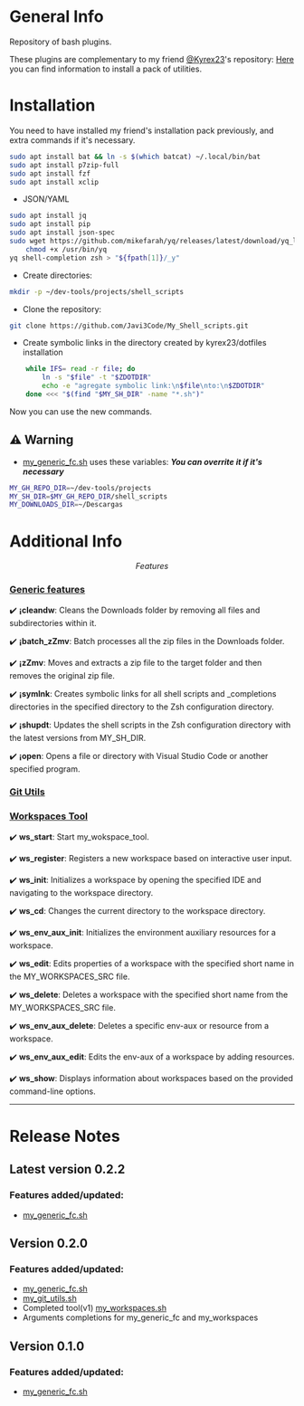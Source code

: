 # General Info

Repository of bash plugins.

These plugins are complementary to my friend [@Kyrex23](https://github.com/kyrex23)'s repository: [Here](https://github.com/kyrex23/dotfiles) you can find information to install a pack of utilities.

# Installation

You need to have installed my friend's installation pack previously, and extra commands if it's necessary.
```bash
sudo apt install bat && ln -s $(which batcat) ~/.local/bin/bat
sudo apt install p7zip-full
sudo apt install fzf
sudo apt install xclip
```
- JSON/YAML
```bash
sudo apt install jq
sudo apt install pip
sudo apt install json-spec
sudo wget https://github.com/mikefarah/yq/releases/latest/download/yq_linux_amd64 -O /usr/bin/yq &&\
    chmod +x /usr/bin/yq
yq shell-completion zsh > "${fpath[1]}/_y"
```

- Create directories:
```bash
mkdir -p ~/dev-tools/projects/shell_scripts
```

- Clone the repository:
```bash
git clone https://github.com/Javi3Code/My_Shell_scripts.git
```

- Create symbolic links in the directory created by kyrex23/dotfiles installation
```bash
    while IFS= read -r file; do
        ln -s "$file" -t "$ZDOTDIR"
        echo -e "agregate symbolic link:\n$file\nto:\n$ZDOTDIR"
    done <<< "$(find "$MY_SH_DIR" -name "*.sh")"
```
Now you can use the new commands.

## ⚠️ Warning

- [my_generic_fc.sh](https://github.com/Javi3Code/My_Shell_scripts/blob/main/my_generic_fc.sh) uses these variables: ***You can overrite it if it's necessary***
```bash
MY_GH_REPO_DIR=~/dev-tools/projects
MY_SH_DIR=$MY_GH_REPO_DIR/shell_scripts
MY_DOWNLOADS_DIR=~/Descargas
```

# Additional Info

$$ Features $$

### [Generic features](https://github.com/Javi3Code/My_Shell_scripts/blob/main/my_generic_fc.sh)

✔️ **¡cleandw**:  Cleans the Downloads folder by removing all files and subdirectories within it.

✔️ **¡batch_zZmv**:  Batch processes all the zip files in the Downloads folder.

✔️ **¡zZmv**:  Moves and extracts a zip file to the target folder and then removes the original zip file.

✔️ **¡symlnk**:  Creates symbolic links for all shell scripts and _completions directories in the specified directory to the Zsh configuration directory.

✔️ **¡shupdt**:  Updates the shell scripts in the Zsh configuration directory with the latest versions from MY_SH_DIR.

✔️ **¡open**:  Opens a file or directory with Visual Studio Code or another specified program.

### [Git Utils](https://github.com/Javi3Code/My_Shell_scripts/blob/main/my_git_utils.sh)

### [Workspaces Tool](https://github.com/Javi3Code/My_Shell_scripts/blob/main/my_workspaces.sh)

✔️ **ws_start**:  Start my_wokspace_tool.

✔️ **ws_register**:  Registers a new workspace based on interactive user input.

✔️ **ws_init**:  Initializes a workspace by opening the specified IDE and navigating to the workspace directory.

✔️ **ws_cd**:  Changes the current directory to the workspace directory.

✔️ **ws_env_aux_init**:  Initializes the environment auxiliary resources for a workspace.

✔️ **ws_edit**:  Edits properties of a workspace with the specified short name in the MY_WORKSPACES_SRC file.

✔️ **ws_delete**:  Deletes a workspace with the specified short name from the MY_WORKSPACES_SRC file.

✔️ **ws_env_aux_delete**:  Deletes a specific env-aux or resource from a workspace.

✔️ **ws_env_aux_edit**:  Edits the env-aux of a workspace by adding resources.

✔️ **ws_show**:  Displays information about workspaces based on the provided command-line options.

------

# Release Notes
## Latest version 0.2.2
### Features added/updated:
- [my_generic_fc.sh](https://github.com/Javi3Code/My_Shell_scripts/blob/main/my_generic_fc.sh)
## Version 0.2.0
### Features added/updated:
- [my_generic_fc.sh](https://github.com/Javi3Code/My_Shell_scripts/blob/main/my_generic_fc.sh)
- [my_git_utils.sh](https://github.com/Javi3Code/My_Shell_scripts/blob/main/my_git_utils.sh)
- Completed tool(v1) [my_workspaces.sh](https://github.com/Javi3Code/My_Shell_scripts/blob/main/my_workspaces.sh)
- Arguments completions for my_generic_fc and my_workspaces

## Version 0.1.0
### Features added/updated:
- [my_generic_fc.sh](https://github.com/Javi3Code/My_Shell_scripts/blob/main/my_generic_fc.sh)
